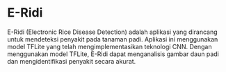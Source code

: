 # E-Ridi
E-Ridi (Electronic Rice Disease Detection) adalah aplikasi yang dirancang untuk mendeteksi penyakit pada tanaman padi. Aplikasi ini  menggunakan model TFLite yang telah mengimplementasikan teknologi  CNN. Dengan menggunakan model TFLite, E-Ridi dapat menganalisis  gambar daun padi dan mengidentifikasi penyakit secara akurat.

